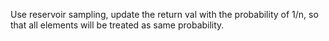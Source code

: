 Use reservoir sampling, update the return val with the probability of 1/n, so that all elements will be treated as same probability.
